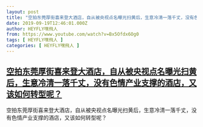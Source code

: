 ```yaml
---
layout: post
title: "空拍东莞厚街喜来登大酒店，自从被央视点名曝光扫黄后，生意冷清一落千丈，没有色情产业支撑的酒店，又该如何转型呢？"
date: 2019-09-19T12:46:01.000Z
author: HEYFLY嘿飛人
from: https://www.youtube.com/watch?v=Bx5Ofdx6Og0
tags: [ HEYFLY嘿飛人 ]
categories: [ HEYFLY嘿飛人 ]
---
```

<!--1568897161000-->
[空拍东莞厚街喜来登大酒店，自从被央视点名曝光扫黄后，生意冷清一落千丈，没有色情产业支撑的酒店，又该如何转型呢？](https://www.youtube.com/watch?v=Bx5Ofdx6Og0)
------

<div>
空拍东莞厚街喜来登大酒店，自从被央视点名曝光扫黄后，生意冷清一落千丈，没有色情产业支撑的酒店，又该如何转型呢？
</div>
